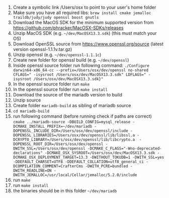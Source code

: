 1. Create a symbolic link /Users/osx to point to your user's home folder
2. Make sure you have all required libs: ``brew install cmake jemalloc traildb/judy/judy openssl boost gnutls``
3. Download the MacOS SDK for the minimum supported version from https://github.com/phracker/MacOSX-SDKs/releases
4. Unzip MacOS SDK (e.g. `~/dev/MacOSX13.3.sdk`) (this must match your OS)
5. Download OpenSSL source from  https://www.openssl.org/source (latest version openssl-1.1.1v.tar.gz)
6. Unzip openssl (e.g. `~/dev/openssl-1.1.1c`)
7. Create new folder for openssl build (e.g. `~/dev/openssl`)
8. Inside openssl source folder run following command:
    `./Configure darwin64-x86_64-cc --prefix=/Users/osx/dev/openssl no-shared CFLAGS=" -isysroot /Users/osx/dev/MacOSX13.3.sdk" LDFLAGS=" -isysroot /Users/osx/dev/MacOSX13.3.sdk}"`
9. In the openssl source folder run `make`
10. In the openssl source folder run `make install`
11. Download the source of the mariadb version to build
12. Unzip source
13. Create folder `mariadb-build` as sibling of mariadb source
14. `cd mariadb-build`
15. run following command (before running check if paths are correct)
`cmake ../mariadb-source
-DBUILD_CONFIG=mysql_release -DCMAKE_INSTALL_PREFIX=~/dev/mariadb
-DOPENSSL_INCLUDE_DIR=/Users/osx/dev/openssl/include -DOPENSSL_LIBRARIES=/Users/osx/dev/openssl/lib/libssl.a
-DCRYPTO_LIBRARY=/Users/osx/dev/openssl/lib/libcrypto.a  -DOPENSSL_ROOT_DIR=/Users/osx/dev/openssl
-DWITH_SSL=/Users/osx/dev/openssl -DCMAKE_C_FLAGS="-Wno-deprecated-declarations"
-DCMAKE_OSX_SYSROOT=/Users/osx/dev/MacOSX13.3.sdk -DCMAKE_OSX_DEPLOYMENT_TARGET=13.3 -DWITHOUT_TOKUDB=1
-DWITH_SSL=yes -DDEFAULT_CHARSET=UTF8 -DDEFAULT_COLLATION=utf8_general_ci -DCOMPILATION_COMMENT=CrafterCms
-DWITH_PCRE=bundled -DWITH_READLINE=ON -DWITH_JEMALLOC=/usr/local/Cellar/jemalloc/5.2.0/include`
16. run `make`
17. run `make install`
18. the binaries should be in this folder `~/dev/mariadb`
